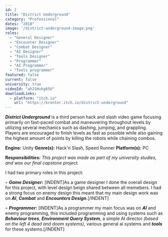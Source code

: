 ```yaml
---
id: 2
title: "District Underground"
category: "Professional"
dates: "2018"
image: '/district-underground-image.png'
roles: 
  - "General Designer"
  - "Encounter Designer"
  - "Combat Designer"
  - "AI Designer"
  - "Tools Designer"
  - "Programmer"
  - "AI Programmer"
  - "Tools programmer"
featured: false
current: false
university: true
videoId: "ah21Hvkg65U"
downloadLinks:
  - platform: "itch.io"
    url: "https://kronter.itch.io/district-underground"
---
```

***District Underground*** is a third person hack and slash video game focusing primarily on fast-paced combat and maneuvering throughout levels by utilizing several mechanics such as dashing, jumping, and grappling. Players are encouraged to finish levels as fast as possible while also gaining the highest amount of points by killing the robots while chaining combos.


**Engine:** Unity
**Genre(s):** Hack'n Slash, Speed Runner 
**Platform(s):** PC

**​Responsibilities:**
*This project was made as part of my university studies, and was our final capstone project.*

I had two primary roles in this project:

◦ ***Game Designer:***
[INDENT]As a game designer I done the overall design for this project, with level design beign shared between all memebers. 
I had a strong focus on enemy design this meant that my main design work was on ***AI***, ***Combat*** and ***Encounters Design***.[/INDENT] 

◦ ***Programmer:***
[INDENT]As a programmer my main focus was on ***AI*** and enemy programming, this included programming and using systems such as ***Behaviour trees***, ***Environment Query System***, a simple AI director *(based on the left 4 dead and doom systems)*, various general ai systems and ***tools*** for these systems.[/INDENT]
